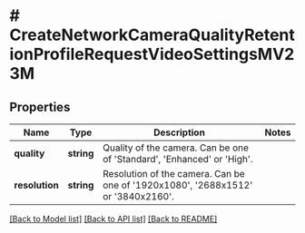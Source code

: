 # # CreateNetworkCameraQualityRetentionProfileRequestVideoSettingsMV23M

## Properties

Name | Type | Description | Notes
------------ | ------------- | ------------- | -------------
**quality** | **string** | Quality of the camera. Can be one of &#39;Standard&#39;, &#39;Enhanced&#39; or &#39;High&#39;. |
**resolution** | **string** | Resolution of the camera. Can be one of &#39;1920x1080&#39;, &#39;2688x1512&#39; or &#39;3840x2160&#39;. |

[[Back to Model list]](../../README.md#models) [[Back to API list]](../../README.md#endpoints) [[Back to README]](../../README.md)
